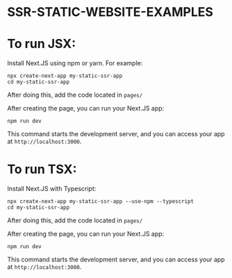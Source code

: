 # SSR-STATIC-WEBSITE-EXAMPLES

# To run JSX:
Install Next.JS using npm or yarn. For example:
````
npx create-next-app my-static-ssr-app
cd my-static-ssr-app
````
After doing this, add the code located in `pages/`

After creating the page, you can run your Next.JS app:
````
npm run dev
````
This command starts the development server, and you can access your app at `http://localhost:3000`.

# To run TSX:
Install Next.JS with Typescript:
````
npx create-next-app my-static-ssr-app --use-npm --typescript
cd my-static-ssr-app
````
After doing this, add the code located in `pages/`

After creating the page, you can run your Next.JS app:
````
npm run dev
````
This command starts the development server, and you can access your app at `http://localhost:3000`.

